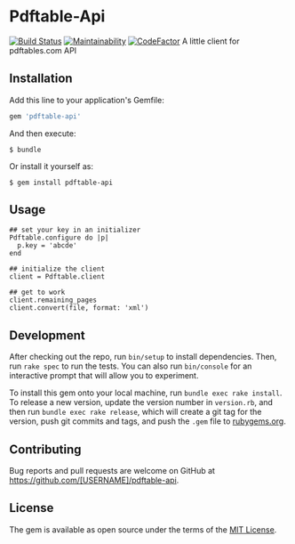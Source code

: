 # Pdftable-Api
[![Build Status](https://travis-ci.org/ej2015/pdftable-api.svg?branch=master)](https://travis-ci.org/ej2015/pdftable-api)
[![Maintainability](https://api.codeclimate.com/v1/badges/1cbdaca4ce5f83a9d898/maintainability)](https://codeclimate.com/github/ej2015/pdftable-api/maintainability)
[![CodeFactor](https://www.codefactor.io/repository/github/ej2015/pdftable-api/badge)](https://www.codefactor.io/repository/github/ej2015/pdftable-api)
A little client for pdftables.com API
## Installation

Add this line to your application's Gemfile:

```ruby
gem 'pdftable-api'
```

And then execute:

    $ bundle

Or install it yourself as:

    $ gem install pdftable-api

## Usage

```
## set your key in an initializer
Pdftable.configure do |p|
  p.key = 'abcde'
end

## initialize the client
client = Pdftable.client

## get to work
client.remaining_pages
client.convert(file, format: 'xml')

```

## Development

After checking out the repo, run `bin/setup` to install dependencies. Then, run `rake spec` to run the tests. You can also run `bin/console` for an interactive prompt that will allow you to experiment.

To install this gem onto your local machine, run `bundle exec rake install`. To release a new version, update the version number in `version.rb`, and then run `bundle exec rake release`, which will create a git tag for the version, push git commits and tags, and push the `.gem` file to [rubygems.org](https://rubygems.org).

## Contributing

Bug reports and pull requests are welcome on GitHub at https://github.com/[USERNAME]/pdftable-api.


## License

The gem is available as open source under the terms of the [MIT License](http://opensource.org/licenses/MIT).

